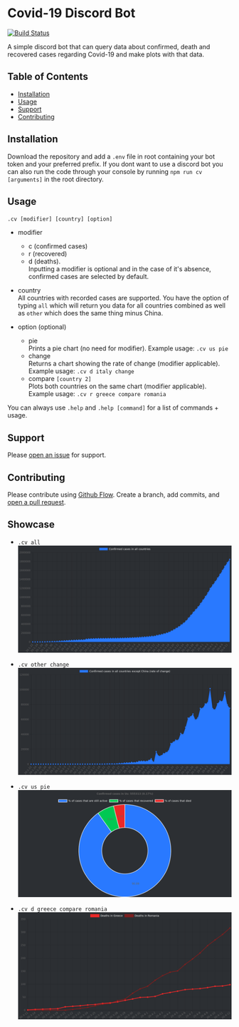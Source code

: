 # Covid-19 Discord Bot

[![Build Status](https://travis-ci.org/AntoniosBarotsis/coronaBot.svg?branch=master)](https://travis-ci.org/AntoniosBarotsis/coronaBot)

A simple discord bot that can query data about confirmed, death and recovered cases regarding Covid-19 and make plots with that data. 

## Table of Contents

- [Installation](#installation)
- [Usage](#usage)
- [Support](#support)
- [Contributing](#contributing)

## Installation

Download the repository and add a ``.env`` file in root containing your bot token and your preferred prefix.
If you dont want to use a discord bot you can also run the code through your console by running ``npm run cv [arguments]`` in the root directory.

## Usage

``.cv [modifier] [country] [option]``

- modifier
   - c (confirmed cases)
   - r (recovered)
   - d (deaths). \
   Inputting a modifier is optional and in the case of it's absence, confirmed cases are selected by default.
   
- country \
    All countries with recorded cases are supported. You have the option of typing ``all`` which
    will return you data for all countries combined as well as ``other`` which does the same thing
    minus China.
    
- option (optional)
    - pie\
        Prints a pie chart (no need for modifier). Example usage: ``.cv us pie``
    - change\
        Returns a chart showing the rate of change (modifier applicable). Example usage: ``.cv d italy change``
     - compare ``[country 2]``\
        Plots both countries on the same chart (modifier applicable). Example usage: ``.cv r greece compare romania``
        
You can always use ``.help`` and ``.help [command]`` for a list of commands + usage.
    
## Support
   
Please [open an issue](https://github.com/AntoniosBarotsis/coronaBot/issues/new) for support.

## Contributing

Please contribute using [Github Flow](https://guides.github.com/introduction/flow/). 
Create a branch, add commits, and [open a pull request](https://github.com/AntoniosBarotsis/coronaBot/compare).

## Showcase
 - ```.cv all```\
![bruh](/images/3.jpeg)

 - ```.cv other change```\
![bruh](/images/4.jpeg)

 - ```.cv us pie```\
![bruh](/images/2.jpeg)

 - ```.cv d greece compare romania```\
![bruh](/images/1.jpeg)

